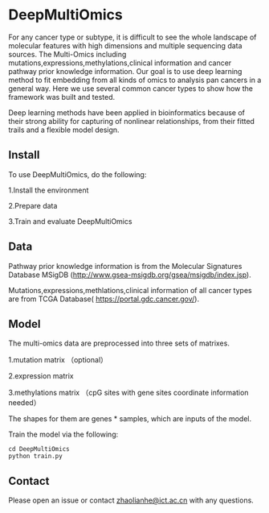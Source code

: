# DeepMultiOmics
  
  For any cancer type or subtype, it is difficult to see the whole landscape of molecular features with high dimensions and multiple sequencing data sources. 
The Multi-Omics including mutations,expressions,methylations,clinical information and cancer pathway prior knowledge information.
Our goal is to use deep learning method to fit embedding from all kinds of omics to analysis pan cancers in a general way.
Here we use several common cancer types to show how the framework was built and tested.

  Deep learning methods have been applied in bioinformatics because of their strong ability for capturing of nonlinear relationships, from their fitted trails and a flexible model design. 

## Install
To use DeepMultiOmics, do the following:

1.Install the environment

2.Prepare data

3.Train and evaluate DeepMultiOmics

## Data

Pathway prior knowledge information is from the Molecular Signatures Database MSigDB (http://www.gsea-msigdb.org/gsea/msigdb/index.jsp).

Mutations,expressions,methlations,clinical information of all cancer types are from TCGA Database(    https://portal.gdc.cancer.gov/).

## Model
 
The multi-omics data are preprocessed into three sets of matrixes.

1.mutation matrix （optional）

2.expression matrix

3.methylations matrix （cpG sites with gene sites coordinate information needed）

The shapes for them are genes * samples, which are inputs of the model.

Train the model via the following:

    cd DeepMultiOmics
    python train.py 

## Contact

Please open an issue or contact zhaolianhe@ict.ac.cn with any questions.
